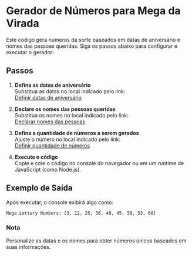 

# Gerador de Números para Mega da Virada

Este código gera números da sorte baseados em datas de aniversário e nomes das pessoas queridas. Siga os passos abaixo para configurar e executar o gerador:

## Passos

1. **Defina as datas de aniversário**  
   Substitua as datas no local indicado pelo link:  
   [Definir datas de aniversário](https://github.com/rogerpoliver/gerador-numeros-mega-da-virada/blob/99f54c736a5486632a8d719dfcd188410a314c76/index.js#L15-L15)  

2. **Declare os nomes das pessoas queridas**  
   Substitua os nomes no local indicado pelo link:  
   [Declarar nomes das pessoas](https://github.com/rogerpoliver/gerador-numeros-mega-da-virada/blob/99f54c736a5486632a8d719dfcd188410a314c76/index.js#L16-L16)  

3. **Defina a quantidade de números a serem gerados**  
   Ajuste o número no local indicado pelo link:  
   [Definir quantidade de números](https://github.com/rogerpoliver/gerador-numeros-mega-da-virada/blob/99f54c736a5486632a8d719dfcd188410a314c76/index.js#L54-L54)  

4. **Execute o código**  
   Copie e cole o código no console do navegador ou em um runtime de JavaScript (como Node.js).  

## Exemplo de Saída

Após executar, o console exibirá algo como:  
```
Mega Lottery Numbers: [3, 12, 25, 36, 40, 45, 50, 53, 60]
```

### Nota
Personalize as datas e os nomes para obter números únicos baseados em suas informações.
